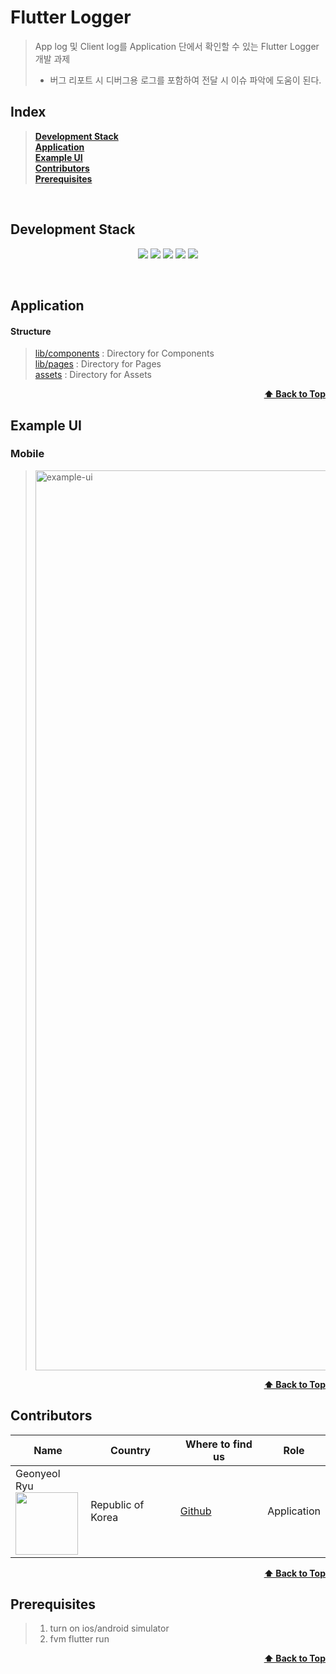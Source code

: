 # Flutter Logger
> App log 및 Client log를 Application 단에서 확인할 수 있는 Flutter Logger 개발 과제 
> - 버그 리포트 시 디버그용 로그를 포함하여 전달 시 이슈 파악에 도움이 된다.

## Index
> <b><a href="#development-stack">Development Stack</a> </b><br>
> <b><a href="#application">Application</a></b>  <br>
> <b><a href="#example-ui">Example UI</a></b><br>
> <b><a href="#contributors">Contributors</a></b><br>
> <b><a href="#prerequisites">Prerequisites</a></b><br>

<br>

## Development Stack
<p align="center">
  <img src="https://img.shields.io/badge/Flutter-v3.0.1-blue" />
  <img src="https://img.shields.io/badge/Fvm-v2.3.1-blue" />
  <img src="https://img.shields.io/badge/FlutterLint-v2.0.1-blue" />
  <img src="https://img.shields.io/badge/VSCode-blue" />
  <img src="https://img.shields.io/badge/IosSimulator-blue" />
</p>

<br>

## Application
#### Structure
  > [lib/components](./lib/components) : Directory for Components <br/>
  > [lib/pages](./lib/pages) : Directory for Pages <br/>
  > [assets](./assets) : Directory for Assets <br/>

<div align="right">
    <b><a href="#flutter-logger">⬆️ Back to Top</a></b>
</div>

## Example UI
### Mobile
> <img width="1440" alt="example-ui" src="https://sixth-outrigger-bf1.notion.site/image/https%3A%2F%2Fs3-us-west-2.amazonaws.com%2Fsecure.notion-static.com%2Fe429f43d-a2f9-4260-bcc8-f01e0c7f5f6e%2FUntitled.png?table=block&id=8e723187-46b1-4311-8496-6dd4449f944c&spaceId=4a9d4d76-ad4b-4445-9c48-022fbe97e2b9&width=2000&userId=&cache=v2">

<div align="right">
    <b><a href="#flutter-logger">⬆️ Back to Top</a></b>
</div>


## Contributors
| Name | Country | Where to find us | Role |
| ---- | ------- | ----------------- | ---- |
| Geonyeol Ryu <br /> <img src="https://avatars.githubusercontent.com/rjsduf0503" width="100" />  | Republic of Korea | [Github](https://github.com/rjsduf0503)| Application |

<div align="right">
    <b><a href="#flutter-logger">⬆️ Back to Top</a></b>
</div>

## Prerequisites

> 1. turn on ios/android simulator
> 2. fvm flutter run

<div align="right">
    <b><a href="#flutter-logger">⬆️ Back to Top</a></b>
</div>
